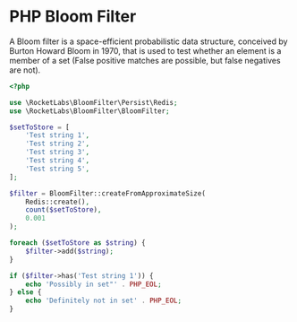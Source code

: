 # PHP Bloom Filter

A Bloom filter is a space-efficient probabilistic data structure, conceived by Burton Howard Bloom in 1970,
that is used to test whether an element is a member of a set (False positive matches are possible, but false negatives are not).


```php
<?php

use \RocketLabs\BloomFilter\Persist\Redis;
use \RocketLabs\BloomFilter\BloomFilter;

$setToStore = [
    'Test string 1',
    'Test string 2',
    'Test string 3',
    'Test string 4',
    'Test string 5',
];

$filter = BloomFilter::createFromApproximateSize(
    Redis::create(),
    count($setToStore),
    0.001
);

foreach ($setToStore as $string) {
    $filter->add($string);
}

if ($filter->has('Test string 1')) {
    echo 'Possibly in set"' . PHP_EOL;
} else {
    echo 'Definitely not in set' . PHP_EOL;
}
```
